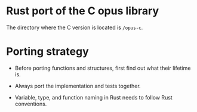 # Rust port of the C opus library

The directory where the C version is located is `/opus-c`.

# Porting strategy

- Before porting functions and structures, first find out what their lifetime is.

- Always port the implementation and tests together.
 
- Variable, type, and function naming in Rust needs to follow Rust conventions.